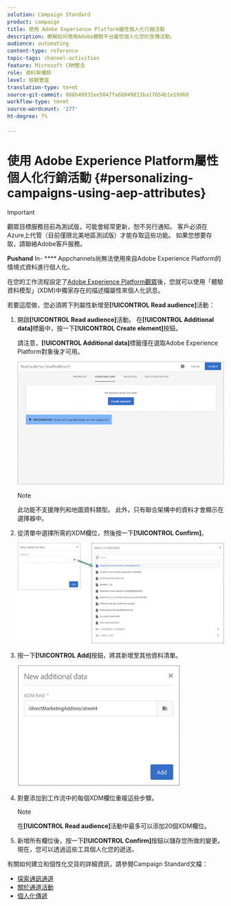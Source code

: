 ```yaml
---
solution: Campaign Standard
product: campaign
title: 使用 Adobe Experience Platform屬性個人化行銷活動
description: 瞭解如何使用Adobe體驗平台屬性個人化您的宣傳活動。
audience: automating
content-type: reference
topic-tags: channel-activities
feature: Microsoft CRM整合
role: 資料架構師
level: 經驗豐富
translation-type: tm+mt
source-git-commit: 088b49931ee5047fa6b949813ba17654b1e10d60
workflow-type: tm+mt
source-wordcount: '277'
ht-degree: 7%

---
```



# 使用 Adobe Experience Platform屬性個人化行銷活動 {#personalizing-campaigns-using-aep-attributes}

>[!IMPORTANT]
>
>觀眾目標服務目前為測試版，可能會經常更新，恕不另行通知。 客戶必須在Azure上代管（目前僅限北美地區測試版）才能存取這些功能。 如果您想要存取，請聯絡Adobe客戶服務。
>
>**Pushand** In- **** Appchannels尚無法使用來自Adobe Experience Platform的情境式資料進行個人化。

在您的工作流程設定了[Adobe Experience Platform觀眾](../../integrating/using/aep-about-audience-destinations-service.md)後，您就可以使用「體驗資料模型」(XDM)中獨家存在的描述檔屬性來個人化訊息。

若要這麼做，您必須將下列屬性新增至&#x200B;**[!UICONTROL Read audience]**&#x200B;活動：

1. 開啟&#x200B;**[!UICONTROL Read audience]**&#x200B;活動。 在&#x200B;**[!UICONTROL Additional data]**&#x200B;標籤中，按一下&#x200B;**[!UICONTROL Create element]**&#x200B;按鈕。

   請注意，**[!UICONTROL Additional data]**&#x200B;標籤僅在選取Adobe Experience Platform對象後才可用。

   ![](assets/aep_wkf_readaudience_attributes.png)

   >[!NOTE]
   >
   >此功能不支援陣列和地圖資料類型。 此外，只有聯合架構中的資料才會顯示在選擇器中。

1. 從清單中選擇所需的XDM欄位，然後按一下&#x200B;**[!UICONTROL Confirm]**。

   ![](assets/aep_wkf_readaudience_perso1.png)

1. 按一下&#x200B;**[!UICONTROL Add]**&#x200B;按鈕，將其新增至其他資料清單。

   ![](assets/aep_wkf_readaudience_perso3.png)

1. 對要添加到工作流中的每個XDM欄位重複這些步驟。

   >[!NOTE]
   >
   >在&#x200B;**[!UICONTROL Read audience]**&#x200B;活動中最多可以添加20個XDM欄位。

1. 新增所有欄位後，按一下&#x200B;**[!UICONTROL Confirm]**&#x200B;按鈕以儲存您所做的變更。 現在，您可以透過這些工具個人化您的遞送。

有關如何建立和個性化交貨的詳細資訊，請參閱Campaign Standard文檔：

* [探索通訊通道](../../channels/using/get-started-communication-channels.md)
* [關於通道活動](../../automating/using/about-channel-activities.md)
* [個人化傳遞](../../designing/using/personalization.md)
